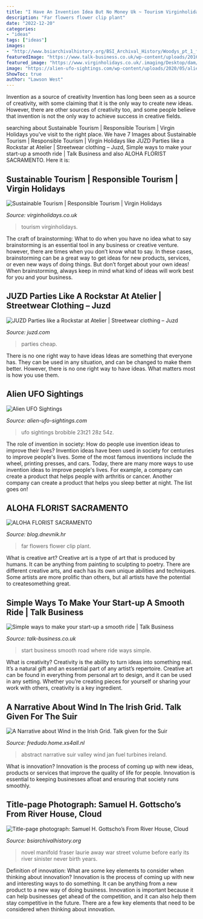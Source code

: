 ```yaml
---
title: "I Have An Invention Idea But No Money Uk ~ Tourism Virginholidays"
description: "Far flowers flower clip plant"
date: "2022-12-20"
categories:
- "ideas"
tags: ["ideas"]
images:
- "http://www.bsiarchivalhistory.org/BSI_Archival_History/Woodys_pt_1_files/droppedImage_21.jpg"
featuredImage: "https://www.talk-business.co.uk/wp-content/uploads/2016/06/shutterstock_161528108-632x509.jpg"
featured_image: "https://www.virginholidays.co.uk/.imaging/Desktop/dam/c7c79c83-fd1c-4180-b1af-cd8655e51455.jpg"
image: "https://alien-ufo-sightings.com/wp-content/uploads/2020/05/alien-base-entrance-discovered-on-island-in-indonesia-using-google-earth-by-ufo-expert-574x327.jpg"
ShowToc: true
author: "Lawson West"
---
```



Invention as a source of creativity
Invention has long been seen as a source of creativity, with some claiming that it is the only way to create new ideas. However, there are other sources of creativity too, and some people believe that invention is not the only way to achieve success in creative fields.

	

		
searching about Sustainable Tourism | Responsible Tourism | Virgin Holidays you've visit to the right place. We have 7 Images about Sustainable Tourism | Responsible Tourism | Virgin Holidays like JUZD Parties like a Rockstar at Atelier | Streetwear clothing – Juzd, Simple ways to make your start-up a smooth ride | Talk Business and also ALOHA FLORIST SACRAMENTO. Here it is:
		
    
## Sustainable Tourism | Responsible Tourism | Virgin Holidays

<img loading=lazy src="https://www.virginholidays.co.uk/.imaging/Desktop/dam/c7c79c83-fd1c-4180-b1af-cd8655e51455.jpg" onerror="this.onerror=null;this.src='https://tse1.mm.bing.net/th?id=OIP.Nxd_t9IZM4Ml2xXeUPIFsQHaCU&amp;pid=15.1';" alt="Sustainable Tourism | Responsible Tourism | Virgin Holidays">

_Source: virginholidays.co.uk_

>tourism virginholidays. 

	

The craft of brainstorming: What to do when you have no idea what to say
brainstorming is an essential tool in any business or creative venture. however, there are times when you don’t know what to say. In these cases, brainstorming can be a great way to get ideas for new products, services, or even new ways of doing things. But don’t forget about your own ideas! When brainstorming, always keep in mind what kind of ideas will work best for you and your business.

    
## JUZD Parties Like A Rockstar At Atelier | Streetwear Clothing – Juzd

<img loading=lazy src="http://4.bp.blogspot.com/_O96JA2G5zFY/So9Cb5m3tGI/AAAAAAAAAtk/NOyw1mYp578/s400/DSC_0452.jpg" onerror="this.onerror=null;this.src='https://tse4.mm.bing.net/th?id=OIP.yMLUGA240s2SyPeXu8RohwAAAA&amp;pid=15.1';" alt="JUZD Parties like a Rockstar at Atelier | Streetwear clothing – Juzd">

_Source: juzd.com_

>parties cheap. 

	

There is no one right way to have ideas
Ideas are something that everyone has. They can be used in any situation, and can be changed to make them better. However, there is no one right way to have ideas. What matters most is how you use them.

    
## Alien UFO Sightings

<img loading=lazy src="https://alien-ufo-sightings.com/wp-content/uploads/2020/05/alien-base-entrance-discovered-on-island-in-indonesia-using-google-earth-by-ufo-expert-574x327.jpg" onerror="this.onerror=null;this.src='https://tse4.mm.bing.net/th?id=OIP.k1vzkhm-OZRGDESkPS7g9gHaEO&amp;pid=15.1';" alt="Alien UFO Sightings">

_Source: alien-ufo-sightings.com_

>ufo sightings brobible 23t21 28z 54z. 

	

The role of invention in society: How do people use invention ideas to improve their lives?
Invention ideas have been used in society for centuries to improve people's lives. Some of the most famous inventions include the wheel, printing presses, and cars. Today, there are many more ways to use invention ideas to improve people's lives. For example, a company can create a product that helps people with arthritis or cancer. Another company can create a product that helps you sleep better at night. The list goes on!

    
## ALOHA FLORIST SACRAMENTO

<img loading=lazy src="http://bit.ly/oJMP15" onerror="this.onerror=null;this.src='https://tse3.mm.bing.net/th?id=OIP.Nmh62_TcLCWXZNsf9Tqs3wHaFB&amp;pid=15.1';" alt="ALOHA FLORIST SACRAMENTO">

_Source: blog.dnevnik.hr_

>far flowers flower clip plant. 

	

What is creative art?
Creative art is a type of art that is produced by humans. It can be anything from painting to sculpting to poetry. There are different creative arts, and each has its own unique abilities and techniques. Some artists are more prolific than others, but all artists have the potential to createsomething great.

    
## Simple Ways To Make Your Start-up A Smooth Ride | Talk Business

<img loading=lazy src="https://www.talk-business.co.uk/wp-content/uploads/2016/06/shutterstock_161528108-632x509.jpg" onerror="this.onerror=null;this.src='https://tse4.mm.bing.net/th?id=OIP.4Jm-2ryL-b3jFBft08M8KwHaF9&amp;pid=15.1';" alt="Simple ways to make your start-up a smooth ride | Talk Business">

_Source: talk-business.co.uk_

>start business smooth road where ride ways simple. 

	

What is creativity?
Creativity is the ability to turn ideas into something real. It’s a natural gift and an essential part of any artist’s repertoire. Creative art can be found in everything from personal art to design, and it can be used in any setting. Whether you’re creating pieces for yourself or sharing your work with others, creativity is a key ingredient.

    
## A Narrative About Wind In The Irish Grid. Talk Given For The Suir

<img loading=lazy src="https://fredudo.home.xs4all.nl/Zwaaipalen/Narrative_Suir_Valley_files/droppedImage_1.jpg" onerror="this.onerror=null;this.src='https://tse3.mm.bing.net/th?id=OIP.4097W6hzXm-SvpAzbJZGlAHaFj&amp;pid=15.1';" alt="A Narrative about Wind in the Irish Grid. Talk given for the Suir">

_Source: fredudo.home.xs4all.nl_

>abstract narrative suir valley wind jan fuel turbines ireland. 

	

What is innovation?
Innovation is the process of coming up with new ideas, products or services that improve the quality of life for people. Innovation is essential to keeping businesses afloat and ensuring that society runs smoothly.

    
## Title-page Photograph: Samuel H. Gottscho’s From River House, Cloud

<img loading=lazy src="http://www.bsiarchivalhistory.org/BSI_Archival_History/Woodys_pt_1_files/droppedImage_21.jpg" onerror="this.onerror=null;this.src='https://tse3.mm.bing.net/th?id=OIP.AJYL3ebXNqQIb-I8yfxHKAHaDJ&amp;pid=15.1';" alt="Title-page photograph: Samuel H. Gottscho’s From River House, Cloud">

_Source: bsiarchivalhistory.org_

>novel manifold fraser laurie away war street volume before early its river sinister never birth years. 

	

Definition of innovation: What are some key elements to consider when thinking about innovation?
Innovation is the process of coming up with new and interesting ways to do something. It can be anything from a new product to a new way of doing business. Innovation is important because it can help businesses get ahead of the competition, and it can also help them stay competitive in the future.
There are a few key elements that need to be considered when thinking about innovation.


